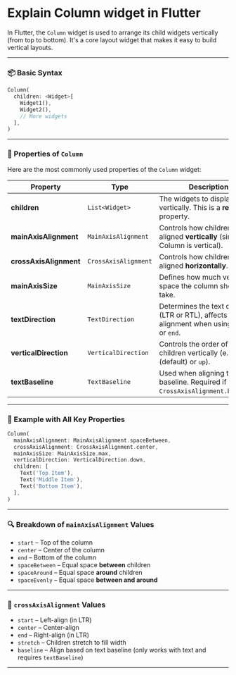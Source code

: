 # Explain Column widget in Flutter

In Flutter, the `Column` widget is used to arrange its child widgets vertically (from top to bottom). It's a core layout widget that makes it easy to build vertical layouts.

---

### 📦 Basic Syntax

```dart
Column(
  children: <Widget>[
    Widget1(),
    Widget2(),
    // More widgets
  ],
)
```

---

### 🧩 Properties of `Column`

Here are the most commonly used properties of the `Column` widget:

| Property               | Type                 | Description                                                                                |
| ---------------------- | -------------------- | ------------------------------------------------------------------------------------------ |
| **children**           | `List<Widget>`       | The widgets to display vertically. This is a **required** property.                        |
| **mainAxisAlignment**  | `MainAxisAlignment`  | Controls how children are aligned **vertically** (since Column is vertical).               |
| **crossAxisAlignment** | `CrossAxisAlignment` | Controls how children are aligned **horizontally**.                                        |
| **mainAxisSize**       | `MainAxisSize`       | Defines how much vertical space the column should take.                                    |
| **textDirection**      | `TextDirection`      | Determines the text direction (LTR or RTL), affects alignment when using `start` or `end`. |
| **verticalDirection**  | `VerticalDirection`  | Controls the order of the children vertically (e.g., `down` (default) or `up`).            |
| **textBaseline**       | `TextBaseline`       | Used when aligning text baseline. Required if using `CrossAxisAlignment.baseline`.         |

---

### 🎯 Example with All Key Properties

```dart
Column(
  mainAxisAlignment: MainAxisAlignment.spaceBetween,
  crossAxisAlignment: CrossAxisAlignment.center,
  mainAxisSize: MainAxisSize.max,
  verticalDirection: VerticalDirection.down,
  children: [
    Text('Top Item'),
    Text('Middle Item'),
    Text('Bottom Item'),
  ],
)
```

---

### 🔍 Breakdown of `mainAxisAlignment` Values

* `start` – Top of the column
* `center` – Center of the column
* `end` – Bottom of the column
* `spaceBetween` – Equal space **between** children
* `spaceAround` – Equal space **around** children
* `spaceEvenly` – Equal space **between and around**

---

### 🧭 `crossAxisAlignment` Values

* `start` – Left-align (in LTR)
* `center` – Center-align
* `end` – Right-align (in LTR)
* `stretch` – Children stretch to fill width
* `baseline` – Align based on text baseline (only works with text and requires `textBaseline`)

---
